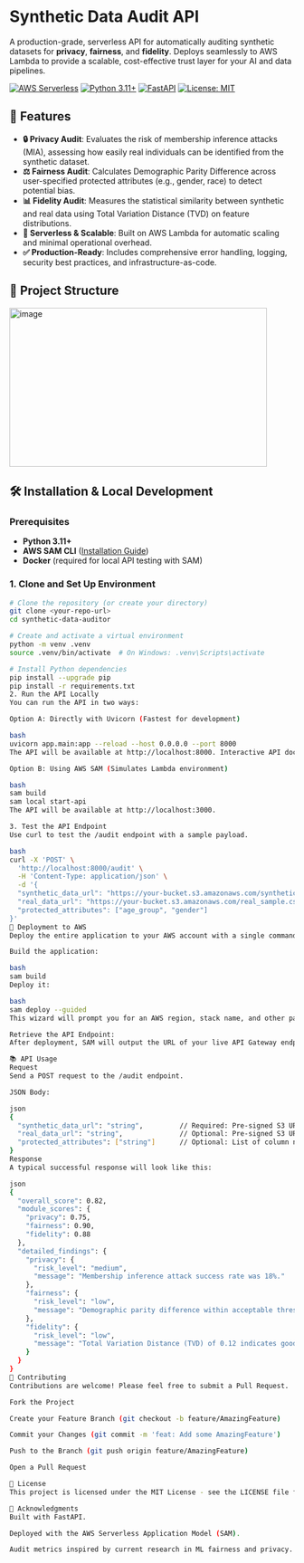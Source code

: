# Synthetic Data Audit API

A production-grade, serverless API for automatically auditing synthetic datasets for **privacy**, **fairness**, and **fidelity**. Deploys seamlessly to AWS Lambda to provide a scalable, cost-effective trust layer for your AI and data pipelines.

[![AWS Serverless](https://img.shields.io/badge/AWS-Serverless-FF9900?logo=amazonaws)](https://aws.amazon.com/serverless/)
[![Python 3.11+](https://img.shields.io/badge/Python-3.11%2B-blue?logo=python)](https://www.python.org/)
[![FastAPI](https://img.shields.io/badge/Framework-FastAPI-009688?logo=fastapi)](https://fastapi.tiangolo.com/)
[![License: MIT](https://img.shields.io/badge/License-MIT-yellow.svg)](https://opensource.org/licenses/MIT)

## 🚀 Features

- **🔒 Privacy Audit**: Evaluates the risk of membership inference attacks (MIA), assessing how easily real individuals can be identified from the synthetic dataset.
-  **⚖️ Fairness Audit**: Calculates Demographic Parity Difference across user-specified protected attributes (e.g., gender, race) to detect potential bias.
-  **📊 Fidelity Audit**: Measures the statistical similarity between synthetic and real data using Total Variation Distance (TVD) on feature distributions.
-  **🤖 Serverless & Scalable**: Built on AWS Lambda for automatic scaling and minimal operational overhead.
-  **✅ Production-Ready**: Includes comprehensive error handling, logging, security best practices, and infrastructure-as-code.

## 📁 Project Structure
<img width="455" height="281" alt="image" src="https://github.com/user-attachments/assets/fe91b525-cb39-4d4b-b47c-9ed0c3f01292" />

## 🛠️ Installation & Local Development

### Prerequisites

- **Python 3.11+**
- **AWS SAM CLI** ([Installation Guide](https://docs.aws.amazon.com/serverless-application-model/latest/developerguide/install-sam-cli.html))
- **Docker** (required for local API testing with SAM)

### 1. Clone and Set Up Environment

```bash
# Clone the repository (or create your directory)
git clone <your-repo-url>
cd synthetic-data-auditor

# Create and activate a virtual environment
python -m venv .venv
source .venv/bin/activate  # On Windows: .venv\Scripts\activate

# Install Python dependencies
pip install --upgrade pip
pip install -r requirements.txt
2. Run the API Locally
You can run the API in two ways:

Option A: Directly with Uvicorn (Fastest for development)

bash
uvicorn app.main:app --reload --host 0.0.0.0 --port 8000
The API will be available at http://localhost:8000. Interactive API docs (Swagger UI) will be at http://localhost:8000/docs.

Option B: Using AWS SAM (Simulates Lambda environment)

bash
sam build
sam local start-api
The API will be available at http://localhost:3000.

3. Test the API Endpoint
Use curl to test the /audit endpoint with a sample payload.

bash
curl -X 'POST' \
  'http://localhost:8000/audit' \
  -H 'Content-Type: application/json' \
  -d '{
  "synthetic_data_url": "https://your-bucket.s3.amazonaws.com/synthetic_sample.csv",
  "real_data_url": "https://your-bucket.s3.amazonaws.com/real_sample.csv",
  "protected_attributes": ["age_group", "gender"]
}'
🚀 Deployment to AWS
Deploy the entire application to your AWS account with a single command. The AWS SAM CLI handles packaging and creating all necessary resources (Lambda, API Gateway, IAM roles).

Build the application:

bash
sam build
Deploy it:

bash
sam deploy --guided
This wizard will prompt you for an AWS region, stack name, and other parameters. This only needs to be run once.

Retrieve the API Endpoint:
After deployment, SAM will output the URL of your live API Gateway endpoint. Use this URL in your applications.

📚 API Usage
Request
Send a POST request to the /audit endpoint.

JSON Body:

json
{
  "synthetic_data_url": "string",         // Required: Pre-signed S3 URL to a CSV file
  "real_data_url": "string",              // Optional: Pre-signed S3 URL for fidelity checks
  "protected_attributes": ["string"]      // Optional: List of column names for bias analysis
}
Response
A typical successful response will look like this:

json
{
  "overall_score": 0.82,
  "module_scores": {
    "privacy": 0.75,
    "fairness": 0.90,
    "fidelity": 0.88
  },
  "detailed_findings": {
    "privacy": {
      "risk_level": "medium",
      "message": "Membership inference attack success rate was 18%."
    },
    "fairness": {
      "risk_level": "low",
      "message": "Demographic parity difference within acceptable threshold (< 0.05) for all specified attributes."
    },
    "fidelity": {
      "risk_level": "low",
      "message": "Total Variation Distance (TVD) of 0.12 indicates good statistical alignment with real data."
    }
  }
}
🤝 Contributing
Contributions are welcome! Please feel free to submit a Pull Request.

Fork the Project

Create your Feature Branch (git checkout -b feature/AmazingFeature)

Commit your Changes (git commit -m 'feat: Add some AmazingFeature')

Push to the Branch (git push origin feature/AmazingFeature)

Open a Pull Request

📜 License
This project is licensed under the MIT License - see the LICENSE file for details.

🙏 Acknowledgments
Built with FastAPI.

Deployed with the AWS Serverless Application Model (SAM).

Audit metrics inspired by current research in ML fairness and privacy.
